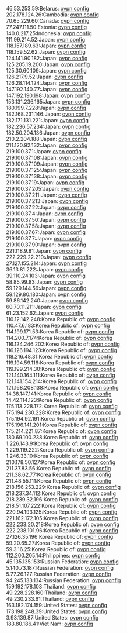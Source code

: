 46.53.253.59:Belarus: [ovpn config](vpn/46_53_253_59.ovpn)  
202.178.124.26:Cambodia: [ovpn config](vpn/202_178_124_26.ovpn)  
70.65.229.60:Canada: [ovpn config](vpn/70_65_229_60.ovpn)  
77.247.111.50:Estonia: [ovpn config](vpn/77_247_111_50.ovpn)  
140.0.217.25:Indonesia: [ovpn config](vpn/140_0_217_25.ovpn)  
111.99.214.52:Japan: [ovpn config](vpn/111_99_214_52.ovpn)  
118.157.189.63:Japan: [ovpn config](vpn/118_157_189_63.ovpn)  
118.159.52.62:Japan: [ovpn config](vpn/118_159_52_62.ovpn)  
124.141.90.182:Japan: [ovpn config](vpn/124_141_90_182.ovpn)  
125.205.19.200:Japan: [ovpn config](vpn/125_205_19_200.ovpn)  
125.30.60.109:Japan: [ovpn config](vpn/125_30_60_109.ovpn)  
126.217.9.52:Japan: [ovpn config](vpn/126_217_9_52.ovpn)  
126.28.114.124:Japan: [ovpn config](vpn/126_28_114_124.ovpn)  
147.192.140.77:Japan: [ovpn config](vpn/147_192_140_77.ovpn)  
147.192.190.198:Japan: [ovpn config](vpn/147_192_190_198.ovpn)  
153.131.236.165:Japan: [ovpn config](vpn/153_131_236_165.ovpn)  
180.199.7.228:Japan: [ovpn config](vpn/180_199_7_228.ovpn)  
182.168.231.146:Japan: [ovpn config](vpn/182_168_231_146.ovpn)  
182.171.131.221:Japan: [ovpn config](vpn/182_171_131_221.ovpn)  
182.236.57.234:Japan: [ovpn config](vpn/182_236_57_234.ovpn)  
182.50.204.136:Japan: [ovpn config](vpn/182_50_204_136.ovpn)  
210.2.204.188:Japan: [ovpn config](vpn/210_2_204_188.ovpn)  
211.120.92.132:Japan: [ovpn config](vpn/211_120_92_132.ovpn)  
219.100.37.1:Japan: [ovpn config](vpn/219_100_37_1.ovpn)  
219.100.37.108:Japan: [ovpn config](vpn/219_100_37_108.ovpn)  
219.100.37.109:Japan: [ovpn config](vpn/219_100_37_109.ovpn)  
219.100.37.125:Japan: [ovpn config](vpn/219_100_37_125.ovpn)  
219.100.37.138:Japan: [ovpn config](vpn/219_100_37_138.ovpn)  
219.100.37.19:Japan: [ovpn config](vpn/219_100_37_19.ovpn)  
219.100.37.205:Japan: [ovpn config](vpn/219_100_37_205.ovpn)  
219.100.37.211:Japan: [ovpn config](vpn/219_100_37_211.ovpn)  
219.100.37.213:Japan: [ovpn config](vpn/219_100_37_213.ovpn)  
219.100.37.22:Japan: [ovpn config](vpn/219_100_37_22.ovpn)  
219.100.37.4:Japan: [ovpn config](vpn/219_100_37_4.ovpn)  
219.100.37.50:Japan: [ovpn config](vpn/219_100_37_50.ovpn)  
219.100.37.58:Japan: [ovpn config](vpn/219_100_37_58.ovpn)  
219.100.37.67:Japan: [ovpn config](vpn/219_100_37_67.ovpn)  
219.100.37.7:Japan: [ovpn config](vpn/219_100_37_7.ovpn)  
219.100.37.90:Japan: [ovpn config](vpn/219_100_37_90.ovpn)  
221.118.9.81:Japan: [ovpn config](vpn/221_118_9_81.ovpn)  
222.229.22.210:Japan: [ovpn config](vpn/222_229_22_210.ovpn)  
27.127.155.214:Japan: [ovpn config](vpn/27_127_155_214.ovpn)  
36.13.81.222:Japan: [ovpn config](vpn/36_13_81_222.ovpn)  
39.110.24.103:Japan: [ovpn config](vpn/39_110_24_103.ovpn)  
58.85.99.83:Japan: [ovpn config](vpn/58_85_99_83.ovpn)  
59.129.144.56:Japan: [ovpn config](vpn/59_129_144_56.ovpn)  
59.129.80.180:Japan: [ovpn config](vpn/59_129_80_180.ovpn)  
59.86.142.240:Japan: [ovpn config](vpn/59_86_142_240.ovpn)  
60.70.11.211:Japan: [ovpn config](vpn/60_70_11_211.ovpn)  
61.23.152.62:Japan: [ovpn config](vpn/61_23_152_62.ovpn)  
110.12.142.248:Korea Republic of: [ovpn config](vpn/110_12_142_248.ovpn)  
110.47.6.183:Korea Republic of: [ovpn config](vpn/110_47_6_183.ovpn)  
114.199.171.53:Korea Republic of: [ovpn config](vpn/114_199_171_53.ovpn)  
114.200.7.174:Korea Republic of: [ovpn config](vpn/114_200_7_174.ovpn)  
116.124.246.202:Korea Republic of: [ovpn config](vpn/116_124_246_202.ovpn)  
116.126.194.123:Korea Republic of: [ovpn config](vpn/116_126_194_123.ovpn)  
118.216.48.31:Korea Republic of: [ovpn config](vpn/118_216_48_31.ovpn)  
119.194.59.116:Korea Republic of: [ovpn config](vpn/119_194_59_116.ovpn)  
119.199.214.30:Korea Republic of: [ovpn config](vpn/119_199_214_30.ovpn)  
121.140.164.111:Korea Republic of: [ovpn config](vpn/121_140_164_111.ovpn)  
121.141.154.214:Korea Republic of: [ovpn config](vpn/121_141_154_214.ovpn)  
121.168.208.138:Korea Republic of: [ovpn config](vpn/121_168_208_138.ovpn)  
14.38.147.141:Korea Republic of: [ovpn config](vpn/14_38_147_141.ovpn)  
14.42.114.123:Korea Republic of: [ovpn config](vpn/14_42_114_123.ovpn)  
175.113.228.172:Korea Republic of: [ovpn config](vpn/175_113_228_172.ovpn)  
175.194.230.228:Korea Republic of: [ovpn config](vpn/175_194_230_228.ovpn)  
175.194.92.191:Korea Republic of: [ovpn config](vpn/175_194_92_191.ovpn)  
175.196.141.201:Korea Republic of: [ovpn config](vpn/175_196_141_201.ovpn)  
175.214.221.87:Korea Republic of: [ovpn config](vpn/175_214_221_87.ovpn)  
180.69.100.238:Korea Republic of: [ovpn config](vpn/180_69_100_238.ovpn)  
1.226.143.9:Korea Republic of: [ovpn config](vpn/1_226_143_9.ovpn)  
1.229.119.222:Korea Republic of: [ovpn config](vpn/1_229_119_222.ovpn)  
1.246.33.10:Korea Republic of: [ovpn config](vpn/1_246_33_10.ovpn)  
210.178.50.127:Korea Republic of: [ovpn config](vpn/210_178_50_127.ovpn)  
211.37.83.56:Korea Republic of: [ovpn config](vpn/211_37_83_56.ovpn)  
211.38.62.77:Korea Republic of: [ovpn config](vpn/211_38_62_77.ovpn)  
211.48.55.111:Korea Republic of: [ovpn config](vpn/211_48_55_111.ovpn)  
218.156.253.229:Korea Republic of: [ovpn config](vpn/218_156_253_229.ovpn)  
218.237.34.112:Korea Republic of: [ovpn config](vpn/218_237_34_112.ovpn)  
218.239.32.196:Korea Republic of: [ovpn config](vpn/218_239_32_196.ovpn)  
218.51.107.222:Korea Republic of: [ovpn config](vpn/218_51_107_222.ovpn)  
220.94.193.125:Korea Republic of: [ovpn config](vpn/220_94_193_125.ovpn)  
221.162.172.105:Korea Republic of: [ovpn config](vpn/221_162_172_105.ovpn)  
222.233.20.218:Korea Republic of: [ovpn config](vpn/222_233_20_218.ovpn)  
222.238.101.96:Korea Republic of: [ovpn config](vpn/222_238_101_96.ovpn)  
27.126.35.196:Korea Republic of: [ovpn config](vpn/27_126_35_196.ovpn)  
59.20.65.27:Korea Republic of: [ovpn config](vpn/59_20_65_27.ovpn)  
59.3.16.25:Korea Republic of: [ovpn config](vpn/59_3_16_25.ovpn)  
112.200.205.14:Philippines: [ovpn config](vpn/112_200_205_14.ovpn)  
45.135.135.153:Russian Federation: [ovpn config](vpn/45_135_135_153.ovpn)  
5.140.73.187:Russian Federation: [ovpn config](vpn/5_140_73_187.ovpn)  
5.77.26.127:Russian Federation: [ovpn config](vpn/5_77_26_127.ovpn)  
94.245.133.134:Russian Federation: [ovpn config](vpn/94_245_133_134.ovpn)  
159.192.178.103:Thailand: [ovpn config](vpn/159_192_178_103.ovpn)  
49.228.228.160:Thailand: [ovpn config](vpn/49_228_228_160.ovpn)  
49.230.233.61:Thailand: [ovpn config](vpn/49_230_233_61.ovpn)  
163.182.174.159:United States: [ovpn config](vpn/163_182_174_159.ovpn)  
173.198.248.39:United States: [ovpn config](vpn/173_198_248_39.ovpn)  
3.93.139.87:United States: [ovpn config](vpn/3_93_139_87.ovpn)  
183.80.186.41:Viet Nam: [ovpn config](vpn/183_80_186_41.ovpn)  
